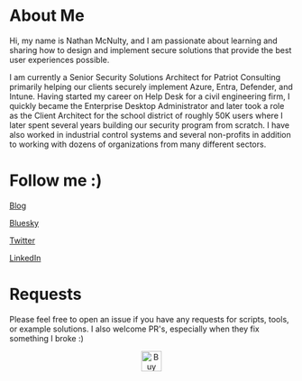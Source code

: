 # 
# About Me
Hi, my name is Nathan McNulty, and I am passionate about learning and sharing how to design and implement secure solutions that provide the best user experiences possible.

I am currently a Senior Security Solutions Architect for Patriot Consulting primarily helping our clients securely implement Azure, Entra, Defender, and Intune. Having started my career on Help Desk for a civil engineering firm, I quickly became the Enterprise Desktop Administrator and later took a role as the Client Architect for the school district of roughly 50K users where I later spent several years building our security program from scratch. I have also worked in industrial control systems and several non-profits in addition to working with dozens of organizations from many different sectors.

#
# Follow me :)
[Blog](https://nathanmcnulty.com)

[Bluesky](https://bsky.app/profile/nathanmcnulty.com)

[Twitter](https://twitter.com/nathanmcnulty)

[LinkedIn](https://www.linkedin.com/in/nathanmcnulty/)

# 
# Requests
Please feel free to open an issue if you have any requests for scripts, tools, or example solutions. I also welcome PR's, especially when they fix something I broke :)

<center><a href='https://ko-fi.com/K3K6JZ7N1' target='_blank'><img height='36' style='border:0px;height:36px;' src='https://storage.ko-fi.com/cdn/kofi1.png?v=3' border='0' alt='Buy Me a Coffee at ko-fi.com' /></a></center>
